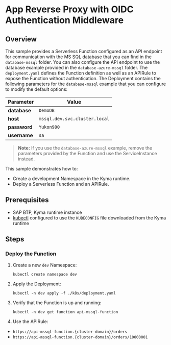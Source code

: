 # App Reverse Proxy with OIDC Authentication Middleware

## Overview

This sample provides a Serverless Function configured as an API endpoint for communication with the MS SQL database that you can find in the `database-mssql` folder. You can also configure the API endpoint to use the database example provided in the `database-azure-mssql` folder. The `deployment.yaml` defines the Function definition as well as an APIRule to expose the Function without authentication. The Deployment contains the following parameters for the `database-mssql` example that you can configure to modify the default options:

| Parameter    | Value                         |
| ------------ | ----------------------------- |
| **database** | `DemoDB`                      |
| **host**     | `mssql.dev.svc.cluster.local` |
| **password** | `Yukon900`                    |
| **username** | `sa`                          |

> **Note:** If you use the `database-azure-mssql` example, remove the parameters provided by the Function and use the ServiceInstance instead.

This sample demonstrates how to:

- Create a development Namespace in the Kyma runtime.
- Deploy a Serverless Function and an APIRule.

## Prerequisites

- SAP BTP, Kyma runtime instance
- [kubectl](https://kubernetes.io/docs/tasks/tools/install-kubectl/) configured to use the `KUBECONFIG` file downloaded from the Kyma runtime

## Steps

### Deploy the Function

1. Create a new `dev` Namespace:

    ```shell script
    kubectl create namespace dev
    ```

2. Apply the Deployment:

    ```shell script
    kubectl -n dev apply -f ./k8s/deployment.yaml
    ```

3. Verify that the Function is up and running:

    ```shell script
    kubectl -n dev get function api-mssql-function
    ```

4. Use the APIRule:

- `https://api-mssql-function.{cluster-domain}/orders`
- `https://api-mssql-function.{cluster-domain}/orders/10000001`
